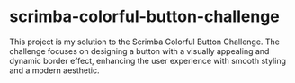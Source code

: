 # scrimba-colorful-button-challenge
This project is my solution to the Scrimba Colorful Button Challenge. The challenge focuses on designing a button with a visually appealing and dynamic border effect, enhancing the user experience with smooth styling and a modern aesthetic.

